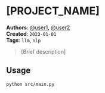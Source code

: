 # [PROJECT_NAME]

**Authors**: [@user1](https://github.com/user1), [@user2](https://github.com/user2)  
**Created**: `2023-01-01`  
**Tags**: `llm`, `nlp`

> [Brief description]

## Usage
```bash
python src/main.py